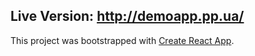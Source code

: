 ## Live Version: http://demoapp.pp.ua/

This project was bootstrapped with [Create React App](https://github.com/facebook/create-react-app).
